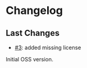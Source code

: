 # Changelog

## Last Changes

- [#3](https://github.com/LaxarJS/laxar/issues/3): added missing license

Initial OSS version.
